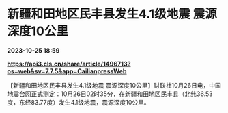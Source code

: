 # 新疆和田地区民丰县发生4.1级地震 震源深度10公里

**2023-10-25 18:59**

**https://api3.cls.cn/share/article/1496713?os=web&sv=7.7.5&app=CailianpressWeb**

【新疆和田地区民丰县发生4.1级地震 震源深度10公里】财联社10月26日电，中国地震台网正式测定：10月26日02时35分，在新疆和田地区民丰县（北纬36.53度，东经83.77度）发生4.1级地震，震源深度10公里。